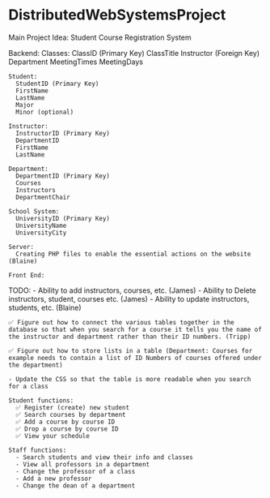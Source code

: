 # DistributedWebSystemsProject


Main Project Idea:
  Student Course Registration System

  Backend:
    Classes:
      ClassID (Primary Key)
      ClassTitle
      Instructor (Foreign Key)
      Department
      MeetingTimes
      MeetingDays

    Student:
      StudentID (Primary Key)
      FirstName
      LastName
      Major
      Minor (optional)

    Instructor:
      InstructorID (Primary Key)
      DepartmentID
      FirstName
      LastName
    
    Department:
      DepartmentID (Primary Key)
      Courses
      Instructors
      DepartmentChair
    
    School System:
      UniversityID (Primary Key)
      UniversityName
      UniversityCity
    
    Server:
      Creating PHP files to enable the essential actions on the website (Blaine)

    Front End:
      

  TODO:
    - Ability to add instructors, courses, etc. (James)
    - Ability to Delete instructors, student, courses etc. (James)
    - Ability to update instructors, students, etc. (Blaine)
    
    ✅ Figure out how to connect the various tables together in the database so that when you search for a course it tells you the name of the instructor and department rather than their ID numbers. (Tripp)

    ✅ Figure out how to store lists in a table (Department: Courses for example needs to contain a list of ID Numbers of courses offered under the department) 

    - Update the CSS so that the table is more readable when you search for a class

    Student functions:
      ✅ Register (create) new student
      ✅ Search courses by department
      ✅ Add a course by course ID
      ✅ Drop a course by course ID
      ✅ View your schedule

    Staff functions:
      - Search students and view their info and classes
      - View all professors in a department
      - Change the professor of a class
      - Add a new professor
      - Change the dean of a department


